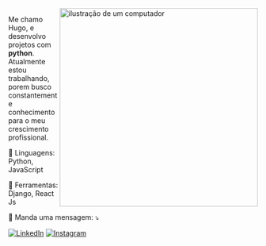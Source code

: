 <img src="https://raw.githubusercontent.com/MicaelliMedeiros/micaellimedeiros/master/image/computer-illustration.png" alt="ilustração de um computador" min-width="400px" max-width="400px" width="400px" align="right">

<p align="left"> 
  Me chamo Hugo, e desenvolvo projetos com <strong>python</strong>.<br>
  Atualmente estou trabalhando, porem busco constantemente conhecimento para o meu crescimento profissional.
</p>

<p align="left">
  🦄 Linguagens: Python, JavaScript
</p>

<p align="left">
  💼 Ferramentas: Django, React Js
</p>

<p align="left">
  💌 Manda uma mensagem: ⤵️
</p>

<p align="left">
  <a href="https://www.linkedin.com/in/hugo-brandão-3b05452b9/" title="LinkedIn">
  <img src="https://img.shields.io/badge/-Linkedin-0e76a8?style=flat-square&logo=Linkedin&logoColor=white&link=LINK-DO-SEU-LINKEDIN" alt="LinkedIn"/></a>
  <a href="https://www.instagram.com/brandaoh__/" title="Instagram">
  <img src="https://img.shields.io/badge/-Instagram-DF0174?style=flat-square&labelColor=DF0174&logo=instagram&logoColor=white&link=LINK-DO-SEU-INSTAGRAM" alt="Instagram"/></a>
</p>
